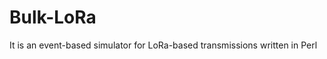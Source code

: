 Bulk-LoRa 
==============

It is an event-based simulator for LoRa-based transmissions written in Perl


